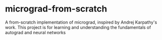 # micrograd-from-scratch
A from-scratch implementation of micrograd, inspired by Andrej Karpathy's work. This project is for learning and understanding the fundamentals of autograd and neural networks
